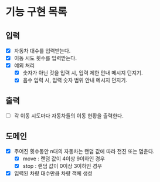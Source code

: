 # 기능 구현 목록

## 입력
- [x] 자동차 대수를 입력받는다.
- [x] 이동 시도 횟수를 입력받는다.
- [x] 예외 처리
  - [x] 숫자가 아닌 것을 입력 시, 입력 제한 안내 메시지 던지기.
  - [x] 음수 입력 시, 입력 숫자 범위 안내 메시지 던지기.

## 출력
- [ ] 각 이동 시도마다 자동차들의 이동 현황을 출력한다.

## 도메인
- [x] 주어진 횟수동안 n대의 자동차는 랜덤 값에 따라 전진 또는 멈춘다.
  - [x] move : 랜덤 값이 4이상 9이하인 경우
  - [x] stop : 랜덤 값이 0이상 3이하인 경우
- [x] 입력된 차량 대수만큼 차량 객체 생성
